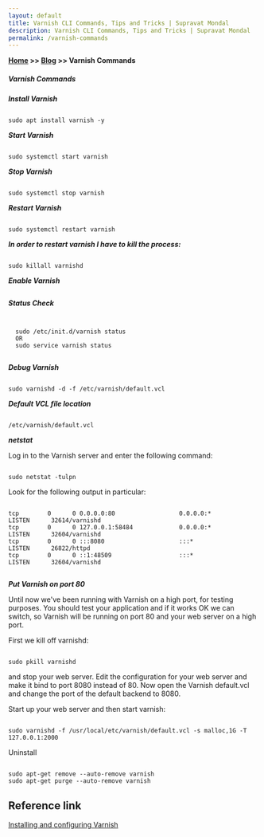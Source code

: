 ```yaml
---
layout: default
title: Varnish CLI Commands, Tips and Tricks | Supravat Mondal
description: Varnish CLI Commands, Tips and Tricks | Supravat Mondal
permalink: /varnish-commands
---
```

**[Home](https://supravatm.github.io/) >> [Blog](https://supravatm.github.io/blogs.html) >> Varnish Commands**

##### Varnish Commands

***Install Varnish***

```console

sudo apt install varnish -y

```

***Start Varnish***

```console

sudo systemctl start varnish

```

***Stop Varnish***

```console

sudo systemctl stop varnish

```

***Restart Varnish***

```console

sudo systemctl restart varnish

```

***In order to restart varnish I have to kill the process:***

```console

sudo killall varnishd

```

***Enable Varnish***

```console

```

***Status Check***

```console


  sudo /etc/init.d/varnish status
  OR
  sudo service varnish status
  
```

***Debug Varnish***

```console

sudo varnishd -d -f /etc/varnish/default.vcl

```


***Default VCL file location***

```console

/etc/varnish/default.vcl

```


***netstat***

Log in to the Varnish server and enter the following command:

```console

sudo netstat -tulpn

```

Look for the following output in particular:

```console

tcp        0      0 0.0.0.0:80                  0.0.0.0:*               LISTEN      32614/varnishd
tcp        0      0 127.0.0.1:58484             0.0.0.0:*               LISTEN      32604/varnishd
tcp        0      0 :::8080                     :::*                    LISTEN      26822/httpd
tcp        0      0 ::1:48509                   :::*                    LISTEN      32604/varnishd


```


***Put Varnish on port 80***

Until now we've been running with Varnish on a high port, for testing purposes. You should test your application and if it works OK we can switch, so Varnish will be running on port 80 and your web server on a high port.

First we kill off varnishd:

```console

sudo pkill varnishd

```

and stop your web server. Edit the configuration for your web server and make it bind to port 8080 instead of 80. Now open the Varnish default.vcl and change the port of the default backend to 8080.

Start up your web server and then start varnish:

```console

sudo varnishd -f /usr/local/etc/varnish/default.vcl -s malloc,1G -T 127.0.0.1:2000

```

Uninstall

```console

sudo apt-get remove --auto-remove varnish
sudo apt-get purge --auto-remove varnish

```
## Reference link

[Installing and configuring Varnish](https://www.varnish-software.com/wiki/content/tutorials/varnish/varnish_ubuntu.html)

